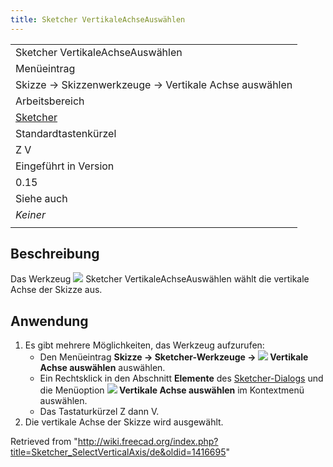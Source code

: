 ```yaml
---
title: Sketcher VertikaleAchseAuswählen
---
```


|                                                            |
| ---------------------------------------------------------- |
| Sketcher VertikaleAchseAuswählen                           |
| Menüeintrag                                                |
| Skizze → Skizzenwerkzeuge → Vertikale Achse auswählen      |
| Arbeitsbereich                                             |
| [Sketcher](/Sketcher_Workbench/de "Sketcher Workbench/de") |
| Standardtastenkürzel                                       |
| Z V                                                        |
| Eingeführt in Version                                      |
| 0.15                                                       |
| Siehe auch                                                 |
| _Keiner_                                                   |
|                                                            |

## Beschreibung

Das Werkzeug ![](/images/Sketcher_SelectVerticalAxis.svg) Sketcher VertikaleAchseAuswählen wählt die vertikale Achse der Skizze aus.

## Anwendung

1. Es gibt mehrere Möglichkeiten, das Werkzeug aufzurufen:
   - Den Menüeintrag **Skizze → Sketcher-Werkzeuge → ![](/images/Sketcher_SelectVerticalAxis.svg) Vertikale Achse auswählen** auswählen.
   - Ein Rechtsklick in den Abschnitt **Elemente** des [Sketcher-Dialogs](/Sketcher_Dialog/de "Sketcher Dialog/de") und die Menüoption **![](/images/Sketcher_SelectVerticalAxis.svg) Vertikale Achse auswählen** im Kontextmenü auswählen.
   - Das Tastaturkürzel Z dann V.
2. Die vertikale Achse der Skizze wird ausgewählt.

Retrieved from "<http://wiki.freecad.org/index.php?title=Sketcher_SelectVerticalAxis/de&oldid=1416695>"
